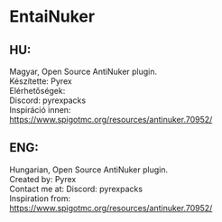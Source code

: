 # EntaiNuker
## HU:
 Magyar, Open Source AntiNuker plugin. <br>
 Készítette: Pyrex <br>
 Elérhetőségek: <br>
  Discord: pyrexpacks <br>
 Inspiráció innen: <br>
  https://www.spigotmc.org/resources/antinuker.70952/ <br>
## ENG:
 Hungarian, Open Source AntiNuker plugin. <br>
 Created by: Pyrex <br>
 Contact me at:
  Discord: pyrexpacks <br>
 Inspiration from: <br>
  https://www.spigotmc.org/resources/antinuker.70952/  
